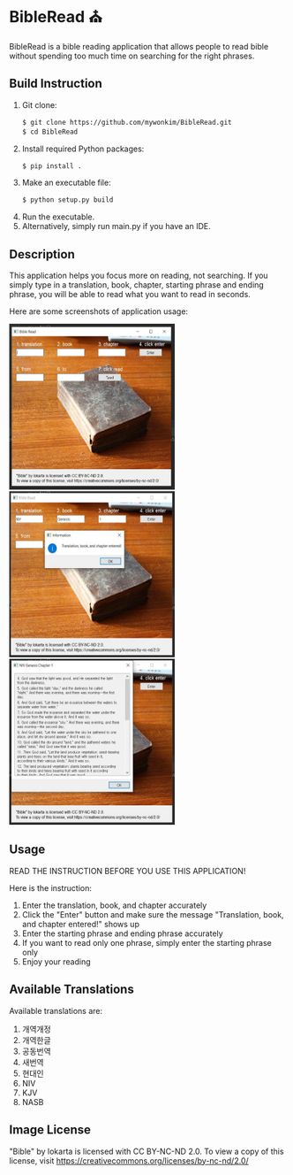 # BibleRead :church:

BibleRead is a bible reading application that allows people to read bible without spending too much time on searching for the right phrases. 

## Build Instruction
1. Git clone:
    ```bash
    $ git clone https://github.com/mywonkim/BibleRead.git
    $ cd BibleRead
    ```
2. Install required Python packages:
    ```bash
    $ pip install .
    ```
3. Make an executable file:
    ```bash
    $ python setup.py build
    ```
4. Run the executable.
5. Alternatively, simply run main.py if you have an IDE.

## Description

This application helps you focus more on reading, not searching. If you simply type in a translation, book, chapter, starting phrase and ending phrase, you will be able to read what you want to read in seconds.

Here are some screenshots of application usage:

<img src="images/firstSight.JPG" width="300" height="300"><img src="images/firstLineEntered.JPG" width="300" height="300"><img src="images/secondLineEntered.JPG" width="300" height="300">

## Usage
READ THE INSTRUCTION BEFORE YOU USE THIS APPLICATION!

Here is the instruction:

1. Enter the translation, book, and chapter accurately
2. Click the "Enter" button and make sure the message "Translation, book, and chapter entered!" shows up
3. Enter the starting phrase and ending phrase accurately
4. If you want to read only one phrase, simply enter the starting phrase only
5. Enjoy your reading

## Available Translations
Available translations are:

1. 개역개정
2. 개역한글
3. 공동번역
4. 새번역
5. 현대인
6. NIV
7. KJV
8. NASB

## Image License
"Bible" by lokarta is licensed with CC BY-NC-ND 2.0. To view a copy of this license, visit https://creativecommons.org/licenses/by-nc-nd/2.0/
